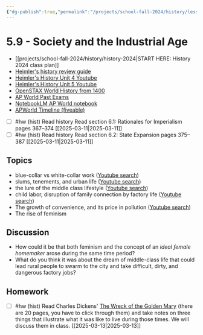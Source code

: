 ```yaml
---
{"dg-publish":true,"permalink":"/projects/school-fall-2024/history/lessons/5-9-society-and-the-industrial-age/"}
---
```



#  5.9 - Society and the Industrial Age

- [[projects/school-fall-2024/history/history-2024\|START HERE: History 2024 class plan]]
- [Heimler's history review guide](https://resources.heimlershistory.com/products/ap-world-heimler-review-guide)
- [Heimler's History Unit 4 Youtube](https://www.youtube.com/playlist?list=PLEHRHjICEfDVG6osVMx-168RjRmHv7eby)
- [Heimler's History Unit 5 Youtube](https://www.youtube.com/playlist?list=PLEHRHjICEfDVqlm9W8s3LiDUJDF_M7eBv)
- [OpenSTAX World History from 1400](https://openstax.org/books/world-history-volume-2/pages/1-introduction)
- [AP World Past Exams](https://apcentral.collegeboard.org/courses/ap-world-history/exam/past-exam-questions)
- [NotebookLM AP World notebook](https://notebooklm.google.com/notebook/94b83796-38ce-42a3-b8c6-61630d55f2a2)
- [APWorld Timeline (fiveable)](https://library.fiveable.me/ap-world/faqs/ultimate-ap-world-timeline/blog/7wbnilPDIokeXB7TZ9e3)




- [ ] #hw (hist) Read history  Read section 6.1: Rationales for Imperialism pages 367–374 [[2025-03-11\|2025-03-11]] 
- [ ] #hw (hist) Read history  Read section 6.2: State Expansion pages 375–387 [[2025-03-11\|2025-03-11]] 

## Topics


- blue-collar vs white-collar work ([Youtube search](https://www.youtube.com/results?search_query=blue-collar%20vs%20white-collar%20work))
- slums, tenements, and urban life ([Youtube search](https://www.youtube.com/results?search_query=slums,%20tenements,%20and%20urban%20life))
- the lure of the middle class lifestyle ([Youtube search](https://www.youtube.com/results?search_query=the%20lure%20of%20the%20middle%20class%20lifestyle))
- child labor, disruption of family connection by factory life ([Youtube search](https://www.youtube.com/results?search_query=child%20labor,%20disruption%20of%20family%20connection%20by%20factory%20life))
- The growth of convenience, and its price in pollution ([Youtube search](https://www.youtube.com/results?search_query=The%20growth%20of%20convenience,%20and%20its%20price%20in%20pollution))
- The rise of feminism 

## Discussion

- How could it be that both feminism and the concept of an *ideal female homemaker* arose during the same time period?
- What do you think it was about the dream of middle-class life that could lead rural people to swarm to the city and take difficult, dirty, and dangerous factory jobs?

## Homework

- [ ] #hw (hist) Read Charles Dickens' [The Wreck of the Golden Mary](https://www.dickens-online.info/the-wreck-of-the-golden-mary.html) (there are 20 pages, you have to click through them) and take notes on three things that illustrate what it was like to live during those times. We will discuss them in class. [[2025-03-13\|2025-03-13]] 